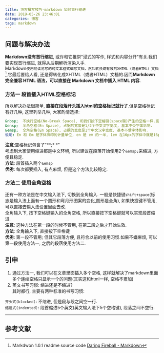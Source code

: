 ```yaml
---
title: 博客撰写技巧-markdown 如何首行缩进
date: 2019-05-26 23:46:01
categories: 博客
tags: markdown
---
```

## 问题与解决办法

**Markdown没有首行缩进**, 或许和它推崇"浸式的写作, 样式和内容分开"有关.我们要实现首行缩进, 就得从后期解析渲染入手.  
Markdown`使用易读易写的纯文本格式编写文档，然后转换成有效的XHTML（或者HTML）文档`[^1],它最后要给人看, 还是得转化成XHTML（或者HTML）文档的.因而**Markdown 完全兼容 HTML 语法，可以直接在 Markdown 文档中插入 HTML 内容**.

### 方法一 段首插入HTML空格标记

所以解决办法很简单, **直接在段落开头插入html的空格标记就行了**.但是空格标记有好几种, 这里列举几种, 大家酌情选择:  

```yml
&nbsp;  不换行空格(No-Break Space), 和我们按下空格键(space键)产生的空格一样.宽度在不同的环境可能不同.  
&ensp;  半角空格(En Space), 占据的宽度是1/2个中文汉字宽度, 基本不受字体影响.
&emsp;  全角空格(Em Space), 占据的宽度是1个中文汉字宽度, 基本不受字体影响.  
说明: En 和 Em 是字体排印的计量单位, en 是 em 的一半, 1em 在16px的字体中就是16px.  
```

**注意**:空格标记包含了"**;* *"  
考虑到大家使用缩进都是中文环境, 所以建议在段落开始使用2个`&emsp;`来缩进, 方便且稳定.  
**方法**: 段首插入两个`&emsp`  
**优劣**: 每次都要插入, 有点麻烦, 但是这个方法比较稳定.  

### 方法二 使用全角空格

还有一种方法是在中文输入法下, 切换到全角输入. 一般是快捷键`shift+space`(标志是输入法上面有一个圆形和弯月形图案的变化,圆形是全角), 如果快捷键不管用, 可以直接去输入法设置里面去改.  
全角输入下, 按下空格键输入的全角空格, 所以直接按下空格键就可以实现段首缩进.  
**注意**: 这种方法在第一段的时候不管用, 在第二段之后才开始生效.  
**方法**: 全角输入下, 直接按下空格键  
**优劣**: 第一段不管用; 但其它段落方便, 且符合以前的使用习惯.如果不嫌麻烦, 可以第一段使用方法一, 之后的段落使用方法二.  

## 引申

1. 通过方法一, 我们可以在文章里面插入多个空格, 这样就解决了markdown里面多个连续空格只显示一个的问题(其实这和html一样, 空格不累加)
2. 英文书写习惯: 缩进还是不缩进?  
其时都行, 主要有两种标准的书写习惯:

`齐头式(blocked)`: 不缩进, 但是段与段之间空一行.  
`缩进式(indented)`: 段首缩进5个英文(英文输入法下5个空格键), 段落之间不空行.

---

## 参考文献

[^1]: Markdwon 1.0.1 readme source code [Daring Fireball - Markdown](https://daringfireball.net/projects/markdown/)  
[^2]: [HTML中的\&nbsp;\&ensp;\&emsp;等6种空格标记](https://yunlian0621.iteye.com/blog/2360958)
